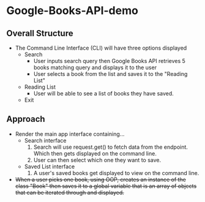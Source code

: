 # Google-Books-API-demo

## Overall Structure
  - The Command Line Interface (CLI) will have three options displayed
    - Search
      - User inputs search query then Google Books API retrieves 5 books matching query and displays it to the user
      - User selects a book from the list and saves it to the "Reading List"
    - Reading List
      - User will be able to see a list of books they have saved. 
    - Exit

## Approach
  - Render the main app interface containing...
    - Search interface
      1. Search will use request.get() to fetch data from the endpoint. Which then gets displayed on the command line.
      2. User can then select which one they want to save.
    - Saved List interface
      1. A user's saved books get displayed to view on the command line.
  - <strike>When a user picks one book, using OOP, creates an instance of the class "Book" then saves it to a global variable that is an array of objects that can be iterated through and displayed.<strike>

